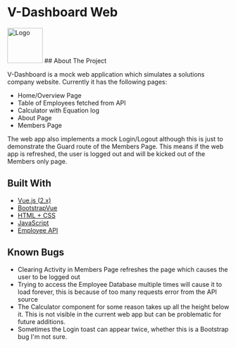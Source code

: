# V-Dashboard Web

<img src="assets/logo4.png" alt="Logo" width="80" height="80">
## About The Project

V-Dashboard is a mock web application which simulates a solutions company website.
Currently it has the following pages:

- Home/Overview Page
- Table of Employees fetched from API
- Calculator with Equation log
- About Page
- Members Page

The web app also implements a mock Login/Logout although this is just to demonstrate the Guard route of the Members Page. This means if the web app is refreshed, the user is logged out and will be kicked out of the Members only page.

## Built With

- [Vue.js (2.x)](https://vuejs.org)
- [BootstrapVue](https://bootstrap-vue.org/)
- [HTML + CSS](https://html.com/)
- [JavaScript](https://www.javascript.com/)
- [Employee API](http://dummy.restapiexample.com/)

## Known Bugs

- Clearing Activity in Members Page refreshes the page which causes the user to be logged out
- Trying to access the Employee Database multiple times will cause it to load forever, this is because of too many requests error from the API source
- The Calculator component for some reason takes up all the height below it. This is not visible in the current web app but can be problematic for future additions.
- Sometimes the Login toast can appear twice, whether this is a Bootstrap bug I'm not sure.
